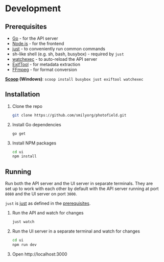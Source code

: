 # Development

## Prerequisites

* [Go] - for the API server
* [Node.js] - for the frontend
* [just] - to conveniently run common commands
* sh-like shell (e.g. sh, bash, busybox) - required by `just`
* [watchexec] - to auto-reload the API server
* [ExifTool] - for metadata extraction
* [FFmpeg] - for format conversion

**[Scoop] (Windows)**: `scoop install busybox just exiftool watchexec`

## Installation

1. Clone the repo
   ```sh
   git clone https://github.com/smilyorg/photofield.git
   ```
2. Install Go dependencies
   ```sh
   go get
   ```
3. Install NPM packages
   ```sh
   cd ui
   npm install
   ```

## Running

Run both the API server and the UI server in separate terminals. They are set
up to work with each other by default with the API server running at port `8080`
and the UI server on port `3000`.

`just` is [just] as defined in the [prerequisites](#prerequisites).

1. Run the API and watch for changes
    ```sh
    just watch
    ```

2. Run the UI server in a separate terminal and watch for changes
    ```sh
    cd ui
    npm run dev
    ```
3. Open http://localhost:3000

[Go]: https://golang.org/
[Node.js]: https://nodejs.org/
[just]: https://github.com/casey/just
[watchexec]: https://github.com/watchexec/watchexec
[ExifTool]: https://exiftool.org/
[FFmpeg]: https://ffmpeg.org/

[Scoop]: https://scoop.sh/